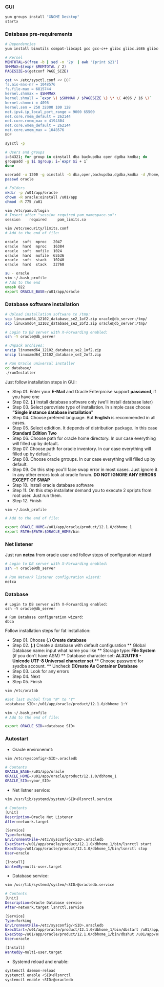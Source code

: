 ### GUI
```bash
yum groups install "GNOME Desktop"
startx
```

### Database pre-requirements
```bash
# Dependencies
yum install binutils compat-libcap1 gcc gcc-c++ glibc glibc.i686 glibc-devel glibc.i686 ksh libaio libaio.i686 libaio-devel libaio-devel.i686 libgcc libgcc.i686 libstdc++ libstdc++l7.i686 libstdc++-devel libstdc++-devel.i686 compat-libstdc++-33 compat-libstdc++-33.i686 libXi libXi.i686 libXtst libXtst.i686 make sysstat 

# Kernel
MEMTOTAL=$(free -b | sed -n '2p' | awk '{print $2}')
SHMMAX=$(expr $MEMTOTAL / 2)
PAGESIZE=$(getconf PAGE_SIZE)

cat >> /etc/sysctl.conf << EOF
fs.aio-max-nr = 1048576
fs.file-max = 6815744
kernel.shmmax = $SHMMAX
kernel.shmall = `expr \( $SHMMAX / $PAGESIZE \) \* \( 4096 / 16 \)`
kernel.shmmni = 4096
kernel.sem = 250 32000 100 128
net.ipv4.ip_local_port_range = 9000 65500
net.core.rmem_default = 262144
net.core.rmem_max = 4194304
net.core.wmem_default = 262144
net.core.wmem_max = 1048576
EOF

sysctl -p 

# Users and groups
i=54321; for group in oinstall dba backupdba oper dgdba kmdba; do
groupadd -g $i $group; i=`expr $i + 1`
done

useradd -u 1200 -g oinstall -G dba,oper,backupdba,dgdba,kmdba -d /home/oracle oracle 
passwd oracle 

# Folders
mkdir -p /u01/app/oracle 
chown -R oracle:oinstall /u01/app 
chmod -R 775 /u01 

vim /etc/pam.d/login 
# Insert after "session required pam_namespace.so":
session    required     pam_limits.so

vim /etc/security/limits.conf 
# Add to the end of file:

oracle  soft  nproc   2047
oracle  hard  nproc   16384
oracle  soft  nofile  1024
oracle  hard  nofile  65536
oracle  soft  stack   10240
oracle  hard  stack   32768

su - oracle
vim ~/.bash_profile 
# Add to the end
umask 022
export ORACLE_BASE=/u01/app/oracle 
```

### Database software installation

```bash
# Upload installation software to /tmp:
scp linuxamd64_12102_database_se2_1of2.zip oracle@db_server:/tmp/
scp linuxamd64_12102_database_se2_2of2.zip oracle@db_server:/tmp/

# Login to DB server with X-Forwarding enabled:
ssh -Y oracle@db_server

# Unpack archives:
unzip linuxamd64_12102_database_se2_1of2.zip
unzip linuxamd64_12102_database_se2_2of2.zip

# Run Oracle universal installer
cd database/
./runInstaller 
```

Just follow installation steps in GUI:

* Step 01. Enter your **E-Mail** and Oracle Enterproise support **password**, if you have one
* Step 02. **(.)** Install database software only (we'll install database later)
* Step 03. Select parovriate type of installation. In simple case choose **"Single instance database installation"**
* Step 04. Choose prefered language. But **English** is recommended in all cases.
* Step 05. Select edidtion. It depends of distribution package. In this case **Standard Edition Two**
* Step 06. Choose path for oracle home directory. In our case everything will filled up by default.
* Step 07. Choose path for oracle inventory. In our case everything will filled up by default.
* Step 08. Choose oracle grroups. In our case everything will filled up by default. 
* Step 09. On this step you'll face swap error in most cases. Just ignore it. In any other errors look at oracle forum. **DO NOT IGNORE ANY ERRORS EXCEPT OF SWAP**
* Step 10. Install oracle database software
* Step 11. On this step installater demand you to execute 2 spripts from root user. Just run them.
* Step 12. Finish

```bash
vim ~/.bash_profile 

# Add to the end of file: 

export ORACLE_HOME=/u01/app/oracle/product/12.1.0/dbhome_1
export PATH=$PATH:$ORACLE_HOME/bin
```
 
### Net listener
Just run **netca** from oracle user and follow steps of configuration wizard

```bash
# Login to DB server with X-Forwarding enabled:
ssh -Y oracle@db_server

# Run Network listener configuration wizard:
netca
```

### Database
```
# Login to DB server with X-Forwarding enabled:
ssh -Y oracle@db_server

# Run Database configuration wizard:
dbca

```

Follow installation steps for fat installation:

* Step 01. Choose **(.) Create database**
* Step 02. **(.)** Create a database with default configuration
** Global Database name: input what name you like
** Storage type: **File System** (if you don't have ASM)
** Database character set: **AL32UTF8 - Unicode UTF-8 Universal character set**
** Choose password for sysdba account.
** Uncheck **[]Create As Container Database**
* Step 03. Look for any errors
* Step 04. Next
* Step 05. Finish


```bash
vim /etc/oratab 

#Set last synbol from "N" to "Y"
<database_SID>:/u01/app/oracle/product/12.1.0/dbhome_1:Y

vim ~/.bash_profile 
# Add to the end of file:

export ORACLE_SID=<database_SID>

```

### Autostart

* Oracle environemnt:
```bash
vim /etc/sysconfig/<SID>.oracledb

# Contents
ORACLE_BASE=/u01/app/oracle
ORACLE_HOME=/u01/app/oracle/product/12.1.0/dbhome_1
ORACLE_SID=<your_SID>
```

* Net listner service:
```bash
vim /usr/lib/systemd/system/<SID>@lsnrctl.service 

# Contents
[Unit]
Description=Oracle Net Listener
After=network.target

[Service]
Type=forking
EnvironmentFile=/etc/sysconfig/<SID>.oracledb
ExecStart=/u01/app/oracle/product/12.1.0/dbhome_1/bin/lsnrctl start
ExecStop=/u01/app/oracle/product/12.1.0/dbhome_1/bin/lsnrctl stop
User=oracle

[Install]
WantedBy=multi-user.target
```

* Database service:
```bash
vim /usr/lib/systemd/system/<SID>@oracledb.service 

# Contents
[Unit]
Description=Oracle Database service
After=network.target lsnrctl.service

[Service]
Type=forking
EnvironmentFile=/etc/sysconfig/<SID>.oracledb
ExecStart=/u01/app/oracle/product/12.1.0/dbhome_1/bin/dbstart /u01/app/oracle/product/12.1.0/dbhome_1
ExecStop=/u01/app/oracle/product/12.1.0/dbhome_1/bin/dbshut /u01/app/oracle/product/12.1.0/dbhome_1
User=oracle

[Install]
WantedBy=multi-user.target
```

* Systemd reload and enable:
```bash
systemctl daemon-reload 
systemctl enable <SID>@lsnrctl 
systemctl enable <SID>@oracledb 
```








